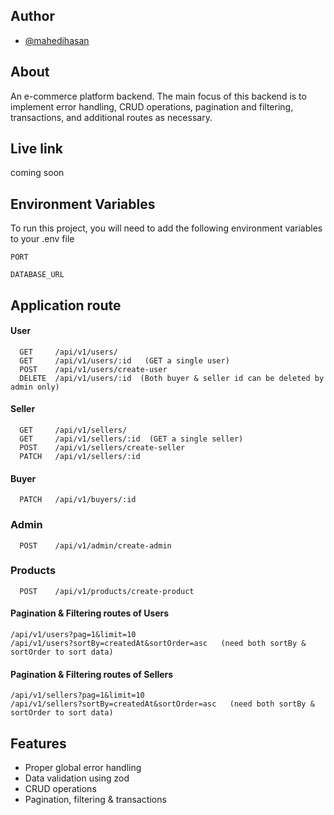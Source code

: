 ## Author

- [@mahedihasan](https://github.com/Mehedi-Hasan0)

## About

An e-commerce platform backend. The main focus of this backend is to implement error handling, CRUD operations, pagination and filtering, transactions, and additional routes as necessary.

## Live link

coming soon

## Environment Variables

To run this project, you will need to add the following environment variables to your .env file

`PORT`

`DATABASE_URL`

## Application route

#### User

```
  GET     /api/v1/users/
  GET     /api/v1/users/:id   (GET a single user)
  POST    /api/v1/users/create-user
  DELETE  /api/v1/users/:id  (Both buyer & seller id can be deleted by admin only)
```

#### Seller

```
  GET     /api/v1/sellers/
  GET     /api/v1/sellers/:id  (GET a single seller)
  POST    /api/v1/sellers/create-seller
  PATCH   /api/v1/sellers/:id
```

#### Buyer

```
  PATCH   /api/v1/buyers/:id
```

### Admin

```
  POST    /api/v1/admin/create-admin
```

### Products

```
  POST    /api/v1/products/create-product
```

#### Pagination & Filtering routes of Users

```
/api/v1/users?pag=1&limit=10
/api/v1/users?sortBy=createdAt&sortOrder=asc   (need both sortBy & sortOrder to sort data)
```

#### Pagination & Filtering routes of Sellers

```
/api/v1/sellers?pag=1&limit=10
/api/v1/sellers?sortBy=createdAt&sortOrder=asc   (need both sortBy & sortOrder to sort data)
```

## Features

- Proper global error handling
- Data validation using zod
- CRUD operations
- Pagination, filtering & transactions
